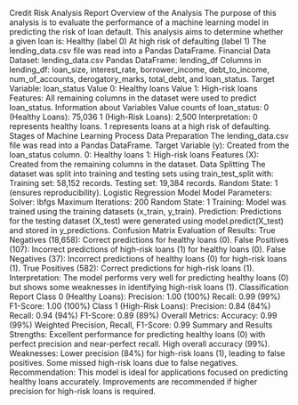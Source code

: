 Credit Risk Analysis Report
Overview of the Analysis
The purpose of this analysis is to evaluate the performance of a machine learning model in predicting the risk of loan default.
This analysis aims to determine whether a given loan is:
Healthy (label 0)
At high risk of defaulting (label 1)
The lending_data.csv file was read into a Pandas DataFrame.
Financial Data
Dataset: lending_data.csv
Pandas DataFrame: lending_df
Columns in lending_df:
loan_size, interest_rate, borrower_income, debt_to_income, num_of_accounts, derogatory_marks, total_debt, and loan_status.
Target Variable: loan_status
Value 0: Healthy loans
Value 1: High-risk loans
Features: All remaining columns in the dataset were used to predict loan_status.
Information about Variables
Value counts of loan_status:
0 (Healthy Loans): 75,036
1 (High-Risk Loans): 2,500
Interpretation:
0 represents healthy loans.
1 represents loans at a high risk of defaulting.
Stages of Machine Learning Process
Data Preparation
The lending_data.csv file was read into a Pandas DataFrame.
Target Variable (y): Created from the loan_status column.
0: Healthy loans
1: High-risk loans
Features (X): Created from the remaining columns in the dataset.
Data Splitting
The dataset was split into training and testing sets using train_test_split with:
Training set: 58,152 records.
Testing set: 19,384 records.
Random State: 1 (ensures reproducibility).
Logistic Regression Model
Model Parameters:
Solver: lbfgs
Maximum Iterations: 200
Random State: 1
Training: Model was trained using the training datasets (x_train, y_train).
Prediction: Predictions for the testing dataset (X_test) were generated using model.predict(X_test) and stored in y_predictions.
Confusion Matrix
Evaluation of Results:
True Negatives (18,658): Correct predictions for healthy loans (0).
False Positives (107): Incorrect predictions of high-risk loans (1) for healthy loans (0).
False Negatives (37): Incorrect predictions of healthy loans (0) for high-risk loans (1).
True Positives (582): Correct predictions for high-risk loans (1).
Interpretation:
The model performs very well for predicting healthy loans (0) but shows some weaknesses in identifying high-risk loans (1).
Classification Report
Class 0 (Healthy Loans):
Precision: 1.00 (100%)
Recall: 0.99 (99%)
F1-Score: 1.00 (100%)
Class 1 (High-Risk Loans):
Precision: 0.84 (84%)
Recall: 0.94 (94%)
F1-Score: 0.89 (89%)
Overall Metrics:
Accuracy: 0.99 (99%)
Weighted Precision, Recall, F1-Score: 0.99
Summary and Results
Strengths:
Excellent performance for predicting healthy loans (0) with perfect precision and near-perfect recall.
High overall accuracy (99%).
Weaknesses:
Lower precision (84%) for high-risk loans (1), leading to false positives.
Some missed high-risk loans due to false negatives.
Recommendation:
This model is ideal for applications focused on predicting healthy loans accurately.
Improvements are recommended if higher precision for high-risk loans is required.

